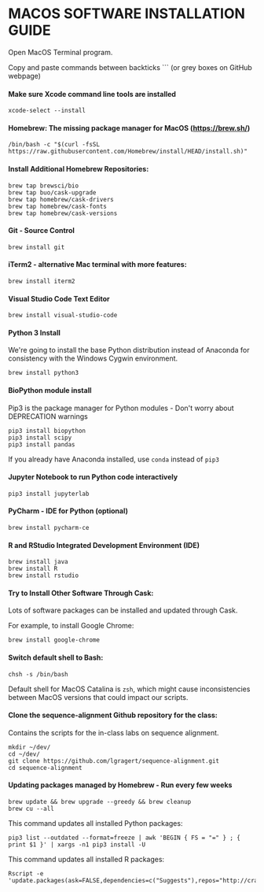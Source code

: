 # MACOS SOFTWARE INSTALLATION GUIDE
Open MacOS Terminal program.

Copy and paste commands between backticks ``` (or grey boxes on GitHub webpage)



#### Make sure Xcode command line tools are installed

```
xcode-select --install
```



#### Homebrew: The missing package manager for MacOS (https://brew.sh/)

```
/bin/bash -c "$(curl -fsSL https://raw.githubusercontent.com/Homebrew/install/HEAD/install.sh)"
```



#### Install Additional Homebrew Repositories:

```
brew tap brewsci/bio
brew tap buo/cask-upgrade
brew tap homebrew/cask-drivers
brew tap homebrew/cask-fonts
brew tap homebrew/cask-versions
```



#### Git - Source Control

```
brew install git
```



#### iTerm2 - alternative Mac terminal with more features:

```
brew install iterm2
```



#### Visual Studio Code Text Editor

```
brew install visual-studio-code
```



#### Python 3 Install

We're going to install the base Python distribution instead of Anaconda for consistency with the Windows Cygwin environment.

```
brew install python3
```



#### BioPython module install

Pip3 is the package manager for Python modules - Don't worry about DEPRECATION warnings

```
pip3 install biopython
pip3 install scipy
pip3 install pandas
```

If you already have Anaconda installed, use `conda` instead of `pip3`



#### Jupyter Notebook to run Python code interactively

```
pip3 install jupyterlab
```



#### PyCharm - IDE for Python (optional)

```
brew install pycharm-ce
```



#### R and RStudio Integrated Development Environment (IDE)

```
brew install java
brew install R
brew install rstudio
```



#### Try to Install Other Software Through Cask:

Lots of software packages can be installed and updated through Cask.

For example, to install Google Chrome:

```
brew install google-chrome
```



#### Switch default shell to Bash:

```
chsh -s /bin/bash
```

Default shell for MacOS Catalina is `zsh`, which might cause inconsistencies between MacOS versions that could impact our scripts.



#### Clone the sequence-alignment Github repository for the class:

Contains the scripts for the in-class labs on sequence alignment.

```
mkdir ~/dev/
cd ~/dev/
git clone https://github.com/lgragert/sequence-alignment.git
cd sequence-alignment
```



#### Updating packages managed by Homebrew - Run every few weeks

```
brew update && brew upgrade --greedy && brew cleanup
brew cu --all
```

This command updates all installed Python packages:

```
pip3 list --outdated --format=freeze | awk 'BEGIN { FS = "=" } ; { print $1 }' | xargs -n1 pip3 install -U
```

This command updates all installed R packages:

```
Rscript -e 'update.packages(ask=FALSE,dependencies=c("Suggests"),repos="http://cran.wustl.edu/")'
```

